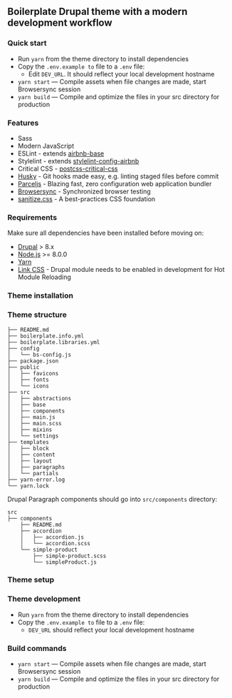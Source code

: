## Boilerplate Drupal theme with a modern development workflow

### Quick start
* Run `yarn` from the theme directory to install dependencies
* Copy the `.env.example to` file to a `.env` file:
  * Edit `DEV_URL`. It should reflect your local development hostname
* `yarn start` — Compile assets when file changes are made, start Browsersync session
* `yarn build` — Compile and optimize the files in your src directory for production


### Features
* Sass
* Modern JavaScript
* ESLint - extends [airbnb-base](https://www.npmjs.com/package/eslint-config-airbnb-base) 
* Stylelint - extends [stylelint-config-airbnb](https://www.npmjs.com/package/stylelint-config-airbnb) 
* Critical CSS - [postcss-critical-css](https://github.com/zgreen/postcss-critical-css)
* [Husky](https://github.com/typicode/husky) - Git hooks made easy, e.g. linting staged files before commit
* [Parceljs](https://parceljs.org//) - Blazing fast, zero configuration web application bundler
* [Browsersync](http://www.browsersync.io/) - Synchronized browser testing
* [sanitize.css](https://github.com/csstools/sanitize.css) - A best-practices CSS foundation


### Requirements
Make sure all dependencies have been installed before moving on:


* [Drupal](https://www.drupal.org//) > 8.x
* [Node.js](http://nodejs.org/) >= 8.0.0
* [Yarn](https://yarnpkg.com/en/docs/install)
* [Link CSS](https://www.drupal.org/project/link_css) - Drupal module needs to be enabled in development for Hot Module Reloading


### Theme installation


### Theme structure

```shell
├── README.md
├── boilerplate.info.yml
├── boilerplate.libraries.yml
├── config
│   └── bs-config.js
├── package.json
├── public
│   ├── favicons
│   ├── fonts
│   └── icons
├── src
│   ├── abstractions
│   ├── base
│   ├── components
│   ├── main.js
│   ├── main.scss
│   ├── mixins
│   └── settings
├── templates
│   ├── block
│   ├── content
│   ├── layout
│   ├── paragraphs
│   └── partials
├── yarn-error.log
└── yarn.lock
```

Drupal Paragraph components should go into `src/components` directory: 
```shell
src
├── components
    ├── README.md
    ├── accordion
    │   ├── accordion.js
    │   └── accordion.scss
    └── simple-product
        ├── simple-product.scss
        └── simpleProduct.js
```

### Theme setup


### Theme development

* Run `yarn` from the theme directory to install dependencies
* Copy the `.env.example to` file to a `.env` file:
  * `DEV_URL` should reflect your local development hostname
  

### Build commands

* `yarn start` — Compile assets when file changes are made, start Browsersync session
* `yarn build` — Compile and optimize the files in your src directory for production
